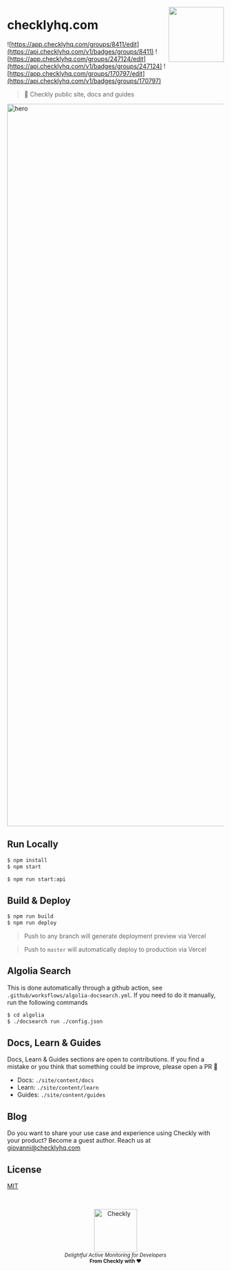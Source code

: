 <p>
  <img height="128" src="https://www.checklyhq.com/images/footer-logo.svg" align="right" />
  <h1>checklyhq.com</h1>
</p>

![https://app.checklyhq.com/groups/8411/edit](https://api.checklyhq.com/v1/badges/groups/8411)
![https://app.checklyhq.com/groups/247124/edit](https://api.checklyhq.com/v1/badges/groups/247124)
![https://app.checklyhq.com/groups/170797/edit](https://api.checklyhq.com/v1/badges/groups/170797)

> 🦝 Checkly public site, docs and guides

<img width="1676" alt="hero" src="https://user-images.githubusercontent.com/3258966/126023413-a69448d5-00ec-4161-aad6-99047b0aea97.png">


## Run Locally

```bash
$ npm install
$ npm start

$ npm run start:api
```

## Build & Deploy

```bash
$ npm run build
$ npm run deploy
```

> Push to any branch will generate deployment preview via Vercel

> Push to `master` will automatically deploy to production via Vercel

## Algolia Search

This is done automatically through a github action, see `.github/worksflows/algolia-docsearch.yml`.
If you need to do it manually, run the following commands

```bash
$ cd algolia
$ ./docsearch run ./config.json
```

## Docs, Learn & Guides

Docs, Learn & Guides sections are open to contributions. If you find a mistake or you think that something could be improve, please open a PR 🙂

- Docs: `./site/content/docs`
- Learn: `./site/content/learn`
- Guides: `./site/content/guides`

## Blog

Do you want to share your use case and experience using Checkly with your product? Become a guest author. Reach us at [giovanni@checklyhq.com](mailto:giovanni@checklyhq.com)

## License

[MIT](https://github.com/checkly/jamstack-deploy/blob/master/LICENSE)

<br>

<p align="center">
  <a href="https://checklyhq.com?utm_source=github&utm_medium=sponsor-logo-github&utm_campaign=checklyhq.com" target="_blank">
  <img width="100px" src="https://www.checklyhq.com/images/text_racoon_logo.svg" alt="Checkly" />
  </a>
  <br />
  <i><sub>Delightful Active Monitoring for Developers</sub></i>
  <br>
  <b><sub>From Checkly with ♥️</sub></b>
<p>
